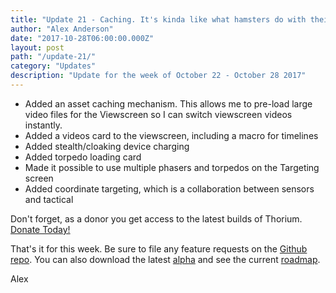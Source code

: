 ```yaml
---
title: "Update 21 - Caching. It's kinda like what hamsters do with their cheeks. 🐹"
author: "Alex Anderson"
date: "2017-10-28T06:00:00.000Z"
layout: post
path: "/update-21/"
category: "Updates"
description: "Update for the week of October 22 - October 28 2017"
---
```


- Added an asset caching mechanism. This allows me to pre-load large video files for the Viewscreen so I can switch viewscreen videos instantly.
- Added a videos card to the viewscreen, including a macro for timelines
- Added stealth/cloaking device charging
- Added torpedo loading card
- Made it possible to use multiple phasers and torpedos on the Targeting screen
- Added coordinate targeting, which is a collaboration between sensors and tactical


Don't forget, as a donor you get access to the latest builds of Thorium. [Donate Today!](/download)

That's it for this week. Be sure to file any feature requests on the [Github repo](https://github.com/Thorium-Sim/thorium/issues). You can also download the latest [alpha](https://github.com/Thorium-Sim/thorium/releases) and see the current [roadmap](https://github.com/Thorium-Sim/thorium/projects/2).

Alex

